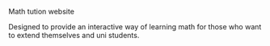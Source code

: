 Math tution website

Designed to provide an interactive way of learning math for those who want to extend themselves and uni students.
